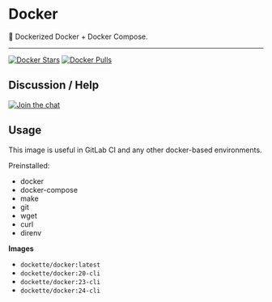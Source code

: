 # Docker


:whale: Dockerized Docker + Docker Compose.

-----

[![Docker Stars](https://img.shields.io/docker/stars/dockette/docker.svg?style=flat)](https://hub.docker.com/r/dockette/docker/)
[![Docker Pulls](https://img.shields.io/docker/pulls/dockette/docker.svg?style=flat)](https://hub.docker.com/r/dockette/docker/)

## Discussion / Help

[![Join the chat](https://img.shields.io/gitter/room/dockette/dockette.svg?style=flat-square)](https://gitter.im/dockette/dockette?utm_source=badge&utm_medium=badge&utm_campaign=pr-badge&utm_content=badge)

## Usage

This image is useful in GitLab CI and any other docker-based environments.

Preinstalled:
- docker
- docker-compose
- make
- git
- wget
- curl
- direnv

**Images**

- `dockette/docker:latest`
- `dockette/docker:20-cli`
- `dockette/docker:23-cli`
- `dockette/docker:24-cli`
  